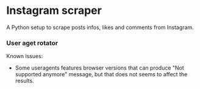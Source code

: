 # Instagram scraper
A Python setup to scrape posts infos, likes and comments from Instagram.



### User aget rotator

Known issues:
- Some useragents features browser versions that can produce "Not supported anymore" message, 
    but that does not seems to affect the results.